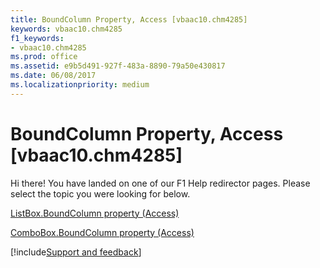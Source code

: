```yaml
---
title: BoundColumn Property, Access [vbaac10.chm4285]
keywords: vbaac10.chm4285
f1_keywords:
- vbaac10.chm4285
ms.prod: office
ms.assetid: e9b5d491-927f-483a-8890-79a50e430817
ms.date: 06/08/2017
ms.localizationpriority: medium
---
```



# BoundColumn Property, Access [vbaac10.chm4285]

Hi there! You have landed on one of our F1 Help redirector pages. Please select the topic you were looking for below.

[ListBox.BoundColumn property (Access)](https://msdn.microsoft.com/library/f6a742a4-40ff-bb83-8946-7e8bb71e5690%28Office.15%29.aspx)

[ComboBox.BoundColumn property (Access)](https://msdn.microsoft.com/library/ba2b5807-5f5a-52bb-d5d3-db7525bccba4%28Office.15%29.aspx)

[!include[Support and feedback](~/includes/feedback-boilerplate.md)]